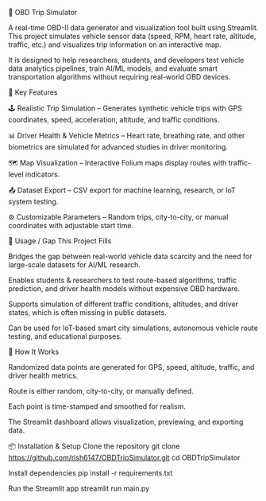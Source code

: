 🚗 OBD Trip Simulator

A real-time OBD-II data generator and visualization tool built using Streamlit. This project simulates vehicle sensor data (speed, RPM, heart rate, altitude, traffic, etc.) and visualizes trip information on an interactive map.

It is designed to help researchers, students, and developers test vehicle data analytics pipelines, train AI/ML models, and evaluate smart transportation algorithms without requiring real-world OBD devices.

🧩 Key Features

🕹️ Realistic Trip Simulation – Generates synthetic vehicle trips with GPS coordinates, speed, acceleration, altitude, and traffic conditions.

📊 Driver Health & Vehicle Metrics – Heart rate, breathing rate, and other biometrics are simulated for advanced studies in driver monitoring.

🗺️ Map Visualization – Interactive Folium maps display routes with traffic-level indicators.

📤 Dataset Export – CSV export for machine learning, research, or IoT system testing.

⚙️ Customizable Parameters – Random trips, city-to-city, or manual coordinates with adjustable start time.

🎯 Usage / Gap This Project Fills

Bridges the gap between real-world vehicle data scarcity and the need for large-scale datasets for AI/ML research.

Enables students & researchers to test route-based algorithms, traffic prediction, and driver health models without expensive OBD hardware.

Supports simulation of different traffic conditions, altitudes, and driver states, which is often missing in public datasets.

Can be used for IoT-based smart city simulations, autonomous vehicle route testing, and educational purposes.

🧠 How It Works

Randomized data points are generated for GPS, speed, altitude, traffic, and driver health metrics.

Route is either random, city-to-city, or manually defined.

Each point is time-stamped and smoothed for realism.

The Streamlit dashboard allows visualization, previewing, and exporting data.

📦 Installation & Setup
Clone the repository
git clone https://github.com/rish6147/OBDTripSimulator.git
cd OBDTripSimulator

Install dependencies
pip install -r requirements.txt

Run the Streamlit app
streamlit run main.py